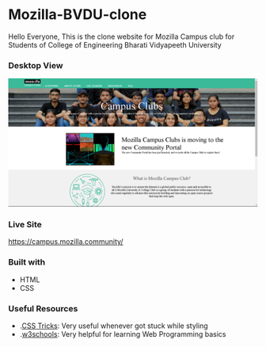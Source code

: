 # Mozilla-BVDU-clone

Hello Everyone, This is the clone website for Mozilla Campus club for Students of College of Engineering Bharati Vidyapeeth University


### Desktop View

![](images/desktop-view.png)

### Live Site
https://campus.mozilla.community/

### Built with
* HTML
* CSS

### Useful Resources

- .[CSS Tricks](https://css-tricks.com/): Very useful whenever got stuck while styling
- .[w3schools](https://www.w3schools.com/): Very helpful for learning Web Programming basics


